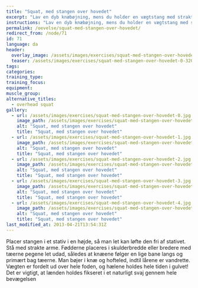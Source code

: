 ```yaml
---
title: "Squat, med stangen over hovedet"
excerpt: "Lav en dyb knæbøjning, mens du holder en vægtstang med strakte arme over hovedet."
instructions: "Lav en dyb knæbøjning, mens du holder en vægtstang med strakte arme over hovedet."
permalink: /oevelse/squat-med-stangen-over-hovedet/
redirect_from: /node/71
id: 71
language: da
header:
  overlay_image: /assets/images/exercises/squat-med-stangen-over-hovedet-0.jpg
  teaser: /assets/images/exercises/squat-med-stangen-over-hovedet-0-320.jpg
tags:
categories:
training_type: 
training_focus: 
equipment:
muscle_group:
alternative_titles:
  - overhead squat
gallery:
  - url: /assets/images/exercises/squat-med-stangen-over-hovedet-0.jpg
    image_path: /assets/images/exercises/squat-med-stangen-over-hovedet-0-320.jpg
    alt: "Squat, med stangen over hovedet"
    title: "Squat, med stangen over hovedet"
  - url: /assets/images/exercises/squat-med-stangen-over-hovedet-1.jpg
    image_path: /assets/images/exercises/squat-med-stangen-over-hovedet-1-320.jpg
    alt: "Squat, med stangen over hovedet"
    title: "Squat, med stangen over hovedet"
  - url: /assets/images/exercises/squat-med-stangen-over-hovedet-2.jpg
    image_path: /assets/images/exercises/squat-med-stangen-over-hovedet-2-320.jpg
    alt: "Squat, med stangen over hovedet"
    title: "Squat, med stangen over hovedet"
  - url: /assets/images/exercises/squat-med-stangen-over-hovedet-3.jpg
    image_path: /assets/images/exercises/squat-med-stangen-over-hovedet-3-320.jpg
    alt: "Squat, med stangen over hovedet"
    title: "Squat, med stangen over hovedet"
  - url: /assets/images/exercises/squat-med-stangen-over-hovedet-4.jpg
    image_path: /assets/images/exercises/squat-med-stangen-over-hovedet-4-320.jpg
    alt: "Squat, med stangen over hovedet"
    title: "Squat, med stangen over hovedet"
last_modified_at: 2013-04-21T13:54:31Z
---
```


Placer stangen i et stativ i en højde, så man let kan løfte den fri af stativet. Stå med strakte arme. Fødderne placeres i skulderbredde eller bredere med tæerne pegene let udad, således at knæene følger en lige bane langs og primært bag tæerne. Man bøjer i knæ og hofteled, indtil lårene er vandrette. Vægten er fordelt ud over hele foden, og hælene holdes hele tiden i gulvet! Det er vigtigt, at lænden holdes fikseret i et naturligt svaj gennem hele bevægelsen
